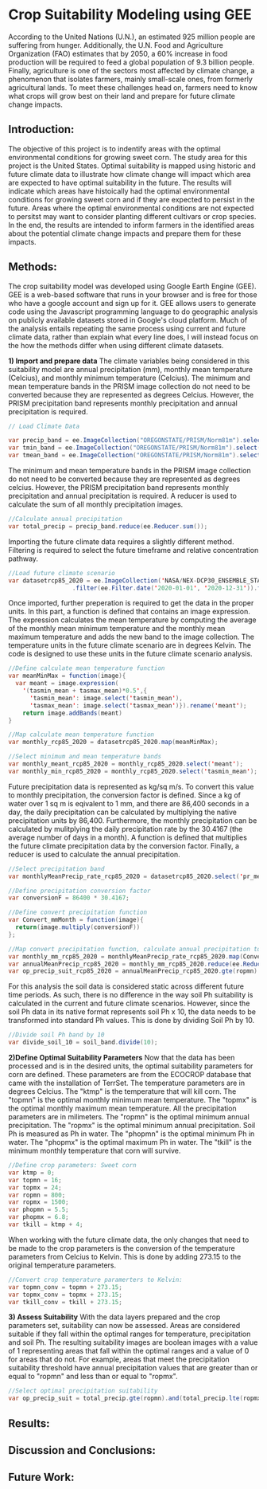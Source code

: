 # Crop Suitability Modeling using GEE
According to the United Nations (U.N.), an estimated 925 million people are suffering from hunger. Additionally, the U.N. Food and Agriculture Organization (FAO) estimates that by 2050, a 60% increase in food production will be required to feed a global population of 9.3 billion people. Finally, agriculture is one of the sectors most affected by climate change, a phenomenon that isolates farmers, mainly small-scale ones, from formerly agricultural lands. To meet these challenges head on, farmers need to know what crops will grow best on their land and prepare for future climate change impacts. 

## Introduction:
The objective of this project is to indentify areas with the optimal environmental conditions for growing sweet corn. The study area for this project is the United States. Optimal suitability is mapped using historic and future climate data to illustrate how climate change will impact which area are expected to have optimal suitability in the future. The results will indicate which areas have histoically had the optimal environmental conditions for growing sweet corn and if they are expected to persist in the future. Areas where the optimal environmental conditions are not expected to persitst may want to consider planting different cultivars or crop species. In the end, the results are intended to inform farmers in the identified areas about the potential climate change impacts and prepare them for these impacts. 

## Methods:
The crop suitability model was developed using Google Earth Engine (GEE). GEE is a web-based software that runs in your browser and is free for those who have a google account and sign up for it. GEE allows users to generate code using the Javascript programming language to do geographic analysis on publicly available datasets stored in Google's cloud platform. Much of the analysis entails repeating the same process using current and future climate data, rather than explain what every line does, I will instead focus on the how the methods differ when using different climate datasets. 

**1) Import and prepare data**
The climate variables being considered in this suitability model are annual precipitation (mm), monthly mean temperature (Celcius), and monthly minimum temperature (Celcius). The minimum and mean temperature bands in the PRISM image collection do not need to be converted because they are represented as degrees Celcius. However, the PRISM precipitation band represents monthly precipitation and annual precipitation is required. 

```Java
// Load Climate Data

var precip_band = ee.ImageCollection("OREGONSTATE/PRISM/Norm81m").select("ppt");
var tmin_band = ee.ImageCollection("OREGONSTATE/PRISM/Norm81m").select("tmin");
var tmean_band = ee.ImageCollection("OREGONSTATE/PRISM/Norm81m").select("tmean");
```

The minimum and mean temperature bands in the PRISM image collection do not need to be converted because they are represented as degrees celcius. However, the PRISM precipitation band represents monthly precipitation and annual precipitation is required. A reducer is used to calculate the sum of all monthly precipitation images.

```Java
//Calculate annual precipitation
var total_precip = precip_band.reduce(ee.Reducer.sum());
```

Importing the future climate data requires a slightly different method. Filtering is required to select the future timeframe and relative concentration pathway. 

```Java
//Load future climate scenario
var datasetrcp85_2020 = ee.ImageCollection('NASA/NEX-DCP30_ENSEMBLE_STATS')
                  .filter(ee.Filter.date('2020-01-01', '2020-12-31')).filterMetadata('scenario', 'equals', 'rcp85');
```

Once imported, further preperation is required to get the data in the proper units. In this part, a function is defined that contains an image expression. The expression calculates the mean temperature by computing the average of the monthly mean minimum temperature and the monthly mean maximum temperature and adds the new band to the image collection. The temperature units in the future climate scenario are in degrees Kelvin. The code is designed to use these units in the future climate scenario analysis. 

```Java
//Define calculate mean temperature function
var meanMinMax = function(image){
  var meant = image.expression(
    '(tasmin_mean + tasmax_mean)*0.5',{ 
      'tasmin_mean': image.select('tasmin_mean'),
      'tasmax_mean': image.select('tasmax_mean')}).rename('meant');
    return image.addBands(meant)
}

//Map calculate mean temperature function
var monthly_rcp85_2020 = datasetrcp85_2020.map(meanMinMax);

//Select minimum and mean temperature bands
var monthly_meant_rcp85_2020 = monthly_rcp85_2020.select('meant');
var monthly_min_rcp85_2020 = monthly_rcp85_2020.select('tasmin_mean');
```

Future precipitation data is represented as kg/sq m/s. To convert this value to monthly precipitation, the conversion factor is defined. Since a kg of water over 1 sq m is eqivalent to 1 mm, and there are 86,400 seconds in a day, the daily precipitation can be calculated by multiplying the native precipitation units by 86,400. Furthermore, the monthly precipitation can be calculated by mulitplying the daily precipitation rate by the 30.4167 (the average number of days in a month). A function is defined that multiplies the future climate precipitation data by the conversion factor. Finally, a reducer is used to calculate the annual precipitation.

```Java
//Select precipitation band
var monthlyMeanPrecip_rate_rcp85_2020 = datasetrcp85_2020.select('pr_mean');

//Define precipitation conversion factor
var conversionF = 86400 * 30.4167;

//Define convert precipitation function
var Convert_mmMonth = function(image){
  return(image.multiply(conversionF))
};

//Map convert precipitation function, calculate annual precipitation total, and select optimal precipitation suitability
var monthly_mm_rcp85_2020 = monthlyMeanPrecip_rate_rcp85_2020.map(Convert_mmMonth);
var annualMeanPrecip_rcp85_2020 = monthly_mm_rcp85_2020.reduce(ee.Reducer.sum());
var op_precip_suit_rcp85_2020 = annualMeanPrecip_rcp85_2020.gte(ropmn).and(annualMeanPrecip_rcp85_2020.lte(ropmx));

```

For this analysis the soil data is considered static across different future time periods. As such, there is no difference in the way soil Ph suitability is calculated in the current and future climate scenarios. However, since the soil Ph data in its native format represents soil Ph x 10, the data needs to be transformed into standard Ph values. This is done by dividing Soil Ph by 10. 

```Java
//Divide soil Ph band by 10
var divide_soil_10 = soil_band.divide(10);
```

**2)Define Optimal Suitability Parameters**
Now that the data has been processed and is in the desired units, the optimal suitability parameters for corn are defined. These parameters are from the ECOCROP database that came with the installation of TerrSet. The temperature parameters are in degrees Celcius. The "ktmp" is the temperature that will kill corn. The "topmn" is the optimal monthly minimum mean temperature. The "topmx" is the optimal monthly maximum mean temperature. All the precipitation parameters are in milimeters. The "ropmn" is the optimal minimum annual precipitation. The "ropmx" is the optimal minimum annual precipitation. Soil Ph is measured as Ph in water. The "phopmn" is the optimal minimum Ph in water. The "phopmx" is the optimal maximum Ph in water. The "tkill" is the minimum monthly temperature that corn will survive.  

```Java
//Define crop parameters: Sweet corn
var ktmp = 0;
var topmn = 16;
var topmx = 24;
var ropmn = 800;
var ropmx = 1500;
var phopmn = 5.5;
var phopmx = 6.8;
var tkill = ktmp + 4;
```

When working with the future climate data, the only changes that need to be made to the crop parameters is the conversion of the temperature parameters from Celcius to Kelvin. This is done by adding 273.15 to the original temperature parameters. 

```Java
//Convert crop temperature paramerters to Kelvin:
var topmn_conv = topmn + 273.15;
var topmx_conv = topmx + 273.15;
var tkill_conv = tkill + 273.15;
```

**3) Assess Suitability**
With the data layers prepared and the crop parameters set, suitability can now be assessed. Areas are considered suitable if they fall within the optimal ranges for temperature, precipitation and soil Ph. The resulting suitability images are boolean images with a value of 1 representing areas that fall within the optimal ranges and a value of 0 for areas that do not. For example, areas that meet the precipitation suitability threshold have annual precipitation values that are greater than or equal to "ropmn" and less than or equal to "ropmx". 

```Java
//Select optimal precipitation suitability
var op_precip_suit = total_precip.gte(ropmn).and(total_precip.lte(ropmx));
```

## Results:
## Discussion and Conclusions:
## Future Work:

